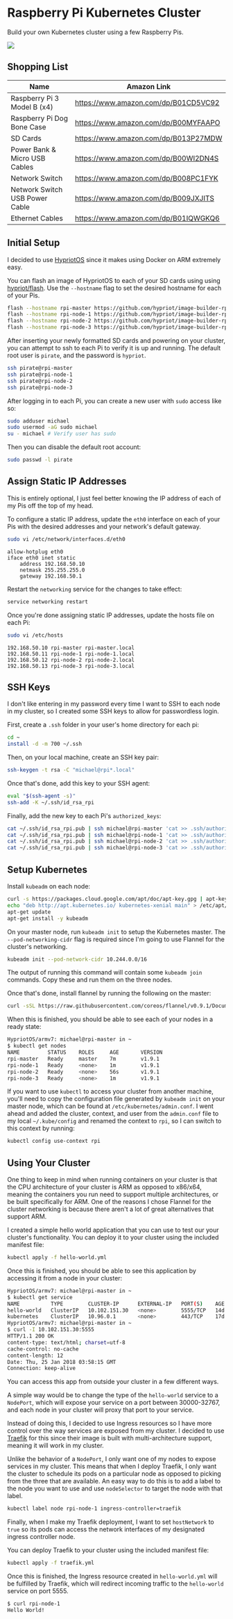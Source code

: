 # Raspberry Pi Kubernetes Cluster

Build your own Kubernetes cluster using a few Raspberry Pis.

![](https://i.imgur.com/4KHngfW.jpg)

## Shopping List

| Name                           | Amazon Link                          |
|--------------------------------|--------------------------------------|
| Raspberry Pi 3 Model B (x4)    | https://www.amazon.com/dp/B01CD5VC92 |
| Raspberry Pi Dog Bone Case     | https://www.amazon.com/dp/B00MYFAAPO |
| SD Cards                       | https://www.amazon.com/dp/B013P27MDW |
| Power Bank & Micro USB Cables  | https://www.amazon.com/dp/B00WI2DN4S |
| Network Switch                 | https://www.amazon.com/dp/B008PC1FYK |
| Network Switch USB Power Cable | https://www.amazon.com/dp/B009JXJITS |
| Ethernet Cables                | https://www.amazon.com/dp/B01IQWGKQ6 |

## Initial Setup

I decided to use [HypriotOS](https://blog.hypriot.com/) since it makes using Docker on ARM extremely easy.

You can flash an image of HypriotOS to each of your SD cards using using [hypriot/flash](https://github.com/hypriot/flash).
Use the `--hostname` flag to set the desired hostname for each of your Pis.

```bash
flash --hostname rpi-master https://github.com/hypriot/image-builder-rpi/releases/download/v1.7.1/hypriotos-rpi-v1.7.1.img.zip
flash --hostname rpi-node-1 https://github.com/hypriot/image-builder-rpi/releases/download/v1.7.1/hypriotos-rpi-v1.7.1.img.zip
flash --hostname rpi-node-2 https://github.com/hypriot/image-builder-rpi/releases/download/v1.7.1/hypriotos-rpi-v1.7.1.img.zip
flash --hostname rpi-node-3 https://github.com/hypriot/image-builder-rpi/releases/download/v1.7.1/hypriotos-rpi-v1.7.1.img.zip
```

After inserting your newly formatted SD cards and powering on your cluster, you can attempt to ssh to each Pi to verify it is up and running.
The default root user is `pirate`, and the password is `hypriot`.

```bash
ssh pirate@rpi-master
ssh pirate@rpi-node-1
ssh pirate@rpi-node-2
ssh pirate@rpi-node-3
```

After logging in to each Pi, you can create a new user with `sudo` access like so:

```bash
sudo adduser michael
sudo usermod -aG sudo michael
su - michael # Verify user has sudo
```

Then you can disable the default root account:

```bash
sudo passwd -l pirate
```

## Assign Static IP Addresses

This is entirely optional, I just feel better knowing the IP address of each of my Pis off the top of my head.

To configure a static IP address, update the `eth0` interface on each of your Pis with the desired addresses and your network's default gateway.

```bash
sudo vi /etc/network/interfaces.d/eth0
```

```
allow-hotplug eth0
iface eth0 inet static
    address 192.168.50.10
    netmask 255.255.255.0
    gateway 192.168.50.1
```

Restart the `networking` service for the changes to take effect:

```bash
service networking restart
```

Once you're done assigning static IP addresses, update the hosts file on each Pi:

```bash
sudo vi /etc/hosts
```

```
192.168.50.10 rpi-master rpi-master.local
192.168.50.11 rpi-node-1 rpi-node-1.local
192.168.50.12 rpi-node-2 rpi-node-2.local
192.168.50.13 rpi-node-3 rpi-node-3.local
```

## SSH Keys

I don't like entering in my password every time I want to SSH to each node in my cluster, so I created some SSH keys to allow for passwordless login.

First, create a `.ssh` folder in your user's home directory for each pi:

```bash
cd ~
install -d -m 700 ~/.ssh
```

Then, on your local machine, create an SSH key pair:

```bash
ssh-keygen -t rsa -C "michael@rpi*.local"
```

Once that's done, add this key to your SSH agent:

```bash
eval "$(ssh-agent -s)"
ssh-add -K ~/.ssh/id_rsa_rpi
```

Finally, add the new key to each Pi's `authorized_keys`:

```bash
cat ~/.ssh/id_rsa_rpi.pub | ssh michael@rpi-master 'cat >> .ssh/authorized_keys'
cat ~/.ssh/id_rsa_rpi.pub | ssh michael@rpi-node-1 'cat >> .ssh/authorized_keys'
cat ~/.ssh/id_rsa_rpi.pub | ssh michael@rpi-node-2 'cat >> .ssh/authorized_keys'
cat ~/.ssh/id_rsa_rpi.pub | ssh michael@rpi-node-3 'cat >> .ssh/authorized_keys'
```

## Setup Kubernetes

Install `kubeadm` on each node:

```bash
curl -s https://packages.cloud.google.com/apt/doc/apt-key.gpg | apt-key add -
echo "deb http://apt.kubernetes.io/ kubernetes-xenial main" > /etc/apt/sources.list.d/kubernetes.list
apt-get update
apt-get install -y kubeadm
```

On your master node, run `kubeadm init` to setup the Kubernetes master.  The `--pod-networking-cidr` flag is required since I'm going to use Flannel for the cluster's networking.

```bash
kubeadm init --pod-network-cidr 10.244.0.0/16
```

The output of running this command will contain some `kubeadm join` commands.  Copy these and run them on the three nodes.

Once that's done, install flannel by running the following on the master:

```bash
curl -sSL https://raw.githubusercontent.com/coreos/flannel/v0.9.1/Documentation/kube-flannel.yml | sed "s/amd64/arm/g" | kubectl create -f -
```

When this is finished, you should be able to see each of your nodes in a ready state:

```bash
HypriotOS/armv7: michael@rpi-master in ~
$ kubectl get nodes
NAME         STATUS    ROLES     AGE       VERSION
rpi-master   Ready     master    7m        v1.9.1
rpi-node-1   Ready     <none>    1m        v1.9.1
rpi-node-2   Ready     <none>    56s       v1.9.1
rpi-node-3   Ready     <none>    1m        v1.9.1
```

If you want to use `kubectl` to access your cluster from another machine, you'll need to copy the configuration file generated by `kubeadm init` on your master node, which can
be found at `/etc/kubernetes/admin.conf`. I went ahead and added the cluster, context, and user from the `admin.conf` file to my local `~/.kube/config` and renamed the context
to `rpi`, so I can switch to this context by running:

```bash
kubectl config use-context rpi
```


## Using Your Cluster

One thing to keep in mind when running containers on your cluster is that the CPU architecture of your cluster is ARM as opposed to x86/x64, meaning the
containers you run need to support multiple architectures, or be built specifically for ARM.  One of the reasons I chose Flannel for the cluster networking
is because there aren't a lot of great alternatives that support ARM.

I created a simple hello world application that you can use to test our your cluster's functionality.  You can deploy it to your cluster using the included
manifest file:

```bash
kubectl apply -f hello-world.yml
```

Once this is finished, you should be able to see this application by accessing it from a node in your cluster:

```bash
HypriotOS/armv7: michael@rpi-master in ~
$ kubectl get service
NAME          TYPE        CLUSTER-IP      EXTERNAL-IP   PORT(S)    AGE
hello-world   ClusterIP   10.102.151.30   <none>        5555/TCP   14d
kubernetes    ClusterIP   10.96.0.1       <none>        443/TCP    17d
HypriotOS/armv7: michael@rpi-master in ~
$ curl -I 10.102.151.30:5555
HTTP/1.1 200 OK
content-type: text/html; charset=utf-8
cache-control: no-cache
content-length: 12
Date: Thu, 25 Jan 2018 03:58:15 GMT
Connection: keep-alive
```

You can access this app from outside your cluster in a few different ways.

A simple way would be to change the type of the `hello-world` service to a `NodePort`, which will expose your service on a port between 30000-32767, and each node in your cluster will proxy that port to your service.

Instead of doing this, I decided to use Ingress resources so I have more control over the way services are exposed from my cluster.
I decided to use [Traefik](https://github.com/containous/traefik) for this since their image is built with multi-architecture support,
meaning it will work in my cluster.

Unlike the behavior of a `NodePort`, I only want one of my nodes to expose services in my cluster. This means that when I deploy Traefik, I only want the cluster to schedule its pods on
a particular node as opposed to picking from the three that are available.  An easy way to do this is to add a label to the node you want to use and use `nodeSelector` to target
the node with that label.

```bash
kubectl label node rpi-node-1 ingress-controller=traefik
```

Finally, when I make my Traefik deployment, I want to set `hostNetwork` to `true` so its pods can access the network interfaces of my designated ingress controller node.

You can deploy Traefik to your cluster using the included manifest file:

```bash
kubectl apply -f traefik.yml
```

Once this is finished, the Ingress resource created in `hello-world.yml` will be fulfilled by Traefik, which will redirect incoming traffic to the `hello-world` service on port 5555.

```bash
$ curl rpi-node-1
Hello World!
```
